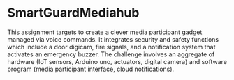 # SmartGuardMediahub
This assignment targets to create a clever media participant gadget managed via voice commands. It integrates security and safety functions which include a door digicam, fire signals, and a notification system that activates an emergency buzzer. The challenge involves an aggregate of hardware (IoT sensors, Arduino uno, actuators, digital camera) and software program (media participant interface, cloud notifications).
